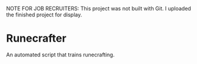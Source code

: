 NOTE FOR JOB RECRUITERS: This project was not built with Git. I uploaded the finished project for display. 

Runecrafter
===========

An automated script that trains runecrafting.
